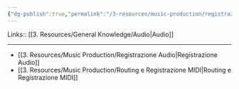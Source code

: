 ```yaml
---
{"dg-publish":true,"permalink":"/3-resources/music-production/registrazione/"}
---
```


Links:: [[3. Resources/General Knowledge/Audio\|Audio]]

---

- [[3. Resources/Music Production/Registrazione Audio\|Registrazione Audio]]
- [[3. Resources/Music Production/Routing e Registrazione MIDI\|Routing e Registrazione MIDI]]



